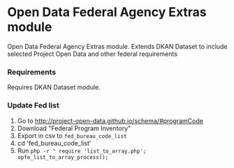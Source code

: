 Open Data Federal Agency Extras module
========================

Open Data Federal Agency Extras module. Extends DKAN Dataset to include selected Project Open Data and other federal requirements

### Requirements
Requires DKAN Dataset module.

### Update Fed list
1. Go to http://project-open-data.github.io/schema/#programCode
2. Download "Federal Program Inventory"
3. Export in csv to ``fed_bureau_code_list``
4. cd 'fed_bureau_code_list'
5. Run ``php -r " require 'list_to_array.php'; opfe_list_to_array_process();``
